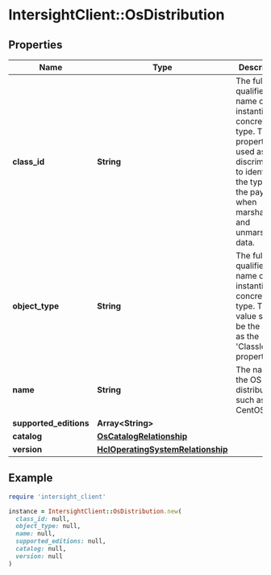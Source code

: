 # IntersightClient::OsDistribution

## Properties

| Name | Type | Description | Notes |
| ---- | ---- | ----------- | ----- |
| **class_id** | **String** | The fully-qualified name of the instantiated, concrete type. This property is used as a discriminator to identify the type of the payload when marshaling and unmarshaling data. | [default to &#39;os.Distribution&#39;] |
| **object_type** | **String** | The fully-qualified name of the instantiated, concrete type. The value should be the same as the &#39;ClassId&#39; property. | [default to &#39;os.Distribution&#39;] |
| **name** | **String** | The name of the OS distribution such as ESXi, CentOS. | [optional] |
| **supported_editions** | **Array&lt;String&gt;** |  | [optional] |
| **catalog** | [**OsCatalogRelationship**](OsCatalogRelationship.md) |  | [optional] |
| **version** | [**HclOperatingSystemRelationship**](HclOperatingSystemRelationship.md) |  | [optional] |

## Example

```ruby
require 'intersight_client'

instance = IntersightClient::OsDistribution.new(
  class_id: null,
  object_type: null,
  name: null,
  supported_editions: null,
  catalog: null,
  version: null
)
```

